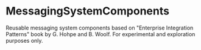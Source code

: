 # MessagingSystemComponents
Reusable messaging system components based on "Enterprise Integration Patterns" book by G. Hohpe and B. Woolf. For experimental and exploration purposes only.
